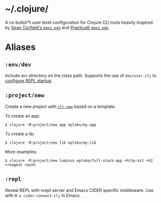 # ~/.clojure/

A no bullsh*t user level configuration for Clojure CLI tools heavily inspired by [Sean Corfield's `deps.edn`](https://github.com/seancorfield/dot-clojure) and [Practicalli `deps.edn`](https://github.com/practicalli/clojure-deps-edn).

# Aliases

## `:env/dev`

Include `dev` directory on the class path. Supports the use of `dev/user.clj` to [configure REPL startup](http://practicalli.github.io/clojure/clojure-tools/configure-repl-startup.html).

## `:project/new`

Create a new project with [`clj-new`](https://github.com/seancorfield/clj-new) based on a template.

To create an app:

    $ clojure -M:project/new app eploko/my-app
    
To create a lib:

    $ clojure -M:project/new lib eploko/my-lib
    
More examples:

    $ clojure -M:project/new luminus eploko/full-stack-app +http-kit +h2 +reagent +auth
    
## `:repl`

Reveal REPL with nrepl server and Emacs CIDER specific middleware. Use with `M-x cider-connect-clj` in Emacs.
